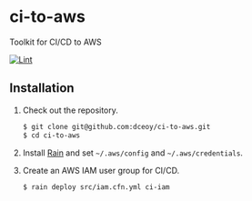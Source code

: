 ci-to-aws
=========

Toolkit for CI/CD to AWS

[![Lint](https://github.com/dceoy/ci-to-aws/actions/workflows/lint.yml/badge.svg)](https://github.com/dceoy/ci-to-aws/actions/workflows/lint.yml)

Installation
------------

1.  Check out the repository.

    ```sh
    $ git clone git@github.com:dceoy/ci-to-aws.git
    $ cd ci-to-aws
    ```

2.  Install [Rain](https://github.com/aws-cloudformation/rain) and set `~/.aws/config` and `~/.aws/credentials`.

3.  Create an AWS IAM user group for CI/CD.

    ```sh
    $ rain deploy src/iam.cfn.yml ci-iam
    ```
